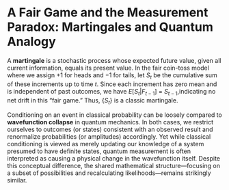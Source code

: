 # A Fair Game and the Measurement Paradox: Martingales and Quantum Analogy

A **martingale** is a stochastic process whose expected future value, given all current information, equals its present value. In the fair coin-toss model where we assign $+1$ for heads and $-1$ for tails, let $S_t$ be the cumulative sum of these increments up to time $t$. Since each increment has zero mean and is independent of past outcomes, we have $E[S_{t} | F_{t-1}]$  = $S_{t-1}$,indicating no net drift in this “fair game.” Thus, $\{S_t\}$ is a classic martingale.

Conditioning on an event in classical probability can be loosely compared to **wavefunction collapse** in quantum mechanics. In both cases, we restrict ourselves to outcomes (or states) consistent with an observed result and renormalize probabilities (or amplitudes) accordingly. Yet while classical conditioning is viewed as merely updating our knowledge of a system presumed to have definite states, quantum measurement is often interpreted as causing a physical change in the wavefunction itself. Despite this conceptual difference, the shared mathematical structure—focusing on a subset of possibilities and recalculating likelihoods—remains strikingly similar.

